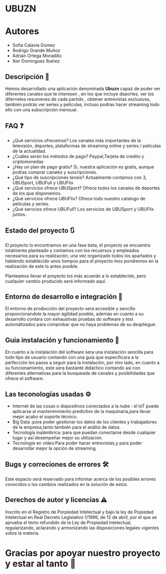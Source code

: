 # UBUZN

# Autores
* Sofia Calavia Gomez
* Rodrigo Grande Muñoz
* Adrián Ortega Moradillo
* Iker Dominguez Ibañez

## Descripción 📍
Hemos desarrollado una aplicación denominada **Ubuzn** capaz de poder ver diferentes canales que te interesen , en los que incluye deportes, ver los difernetes resumenes de cada partido , obtener entrevistas exclusivas, también podrás ver series y películas, incluso podras hacer streaming todo ello con una subscripción mensual.


## FAQ ❓
- ¿Qué servicios ofrecemos?
Los canales más importantes de la televisión, deportes, plataformas de streaming online y series / peliculas de la actualidad.
- ¿Cuáles serán los métodos de pago?
Paypal,Tarjeta de credito y criptomonedas
- ¿Hay un plan de pago gratis?
Si, nuestra aplicación es gratis, aunque podras comprar canales y suscripciones.
- ¿Qué tipo de suscripciones teneis?
Actualmente contamos con 3, UBUSport, UBUFull y UBUFlix
- ¿Qué servicios ofrece UBUSport?
Ofrece todos los canales de deportes de los que disponemos.
- ¿Qué servicios ofrece UBUFlix?
Ofrece todo nuestro catalogo de peliculas y series.
- ¿Qué servcios ofrece UBUFull?
Los servicios de UBUSport y UBUFlix juntos.

## Estado del proyecto 🔃
El proyecto lo encontramos en una fase beta, el proyecto se encuentra totalmente planteado y contamos con los recuersos y empleados necesarios para su realización, una vez organizado todos los apartados y habiendo establecido unos tiempos para el proyecto mos pondremos en la realización de este lo antes posible.

Planteamos llevar el proyecto los más acuerdo a lo establecido, pero cualquier cambio producido será informado aquí. 

## Entorno de desarrollo e integración 🔬 
 El entorno de producción del proyecto sera accesible y sencillo proporcionandole la mayor ágilidad posible, además en cuanto a su desarrollo contara con exhaustivas pruebas do software y test automátizados para comprobar que no haya problemas de su despliegue.

## Guía instalación y funcionamiento 🔧
En cuanto a la instalación del software sera una instalación sencilla para todo tipo de usuario contando con una guía que especificara a la perfección los pasos a seguir para la instalación, por otro lado, en cuanto a su funcionamiento, este sera bastante didáctico contando así con diferentes alternativas para la busqueada de canales y posibilidades que ofrece el software.

## Las teconologías usadas ⚙️
- Internet de las cosas o dispositivos conectados a la nube : el loT puede aplicarse al mantenimmiento predictivo de la maquinaria,para llevar mejor acabo el soporte técnico.
- Big Data :pora poder gestionar los datos de los clientes y  trabajadores de la empresa,tanto también para el análisi de datos.
- Tecnología inalámbrica: para que puedan conectarse desde cualquier lugar y así desempeñar mejor su utilización.
- Tecnología en vídeo:Para poder hacer entrevistas,y para poder desarrollar mejor la opción de streaming.

## Bugs y correciones de errores 🛠️
Este espacio será reservado para informar acerca de los posibles errores conocidos o los cambios realizados en la solución de estos.


## Derechos de autor y licencias ⚠️

Inscrito en el Registro de Porpiedad Intelectual y bajo la ley de Popiedad Intelectual en Real Decreto Legislativo 1/1996, de 12 de abril, por el que se aprueba el texto refundido de la Ley de Propiedad Intelectual, regularizando, aclarando y armonizando las disposiciones legales vigentes sobre la materia.

# Gracias por apoyar nuestro proyecto y estar al tanto 🥰